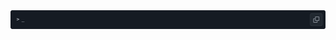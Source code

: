 <a href="https://supchyan.github.io/">
<picture>
    <source media="(prefers-color-scheme: dark-soft)" srcset="https://github.com/supchyan/supchyan/blob/main/bar-dark-soft.svg">
    <source media="(prefers-color-scheme: dark)" srcset="https://github.com/supchyan/supchyan/blob/main/bar-dark.svg">
    <source media="(prefers-color-scheme: light)" srcset="https://github.com/supchyan/supchyan/blob/main/bar-light.svg">
    <img alt="Logo" src="https://github.com/supchyan/supchyan/blob/main/bar-dark.svg">
</picture>
</a>
